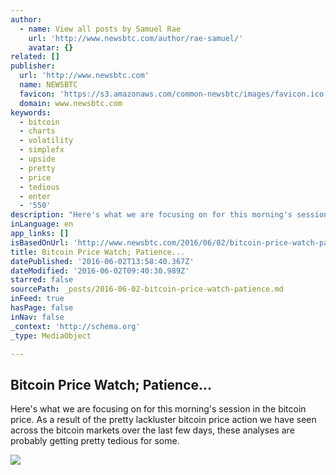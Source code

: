 ```yaml
---
author:
  - name: View all posts by Samuel Rae
    url: 'http://www.newsbtc.com/author/rae-samuel/'
    avatar: {}
related: []
publisher:
  url: 'http://www.newsbtc.com'
  name: NEWSBTC
  favicon: 'https://s3.amazonaws.com/common-newsbtc/images/favicon.ico'
  domain: www.newsbtc.com
keywords:
  - bitcoin
  - charts
  - volatility
  - simplefx
  - upside
  - pretty
  - price
  - tedious
  - enter
  - '550'
description: "Here's what we are focusing on for this morning's session in the bitcoin price. As a result of the pretty lackluster bitcoin price action we have seen across the bitcoin markets over the last few days, these analyses are probably getting pretty tedious for some."
inLanguage: en
app_links: []
isBasedOnUrl: 'http://www.newsbtc.com/2016/06/02/bitcoin-price-watch-patience/'
title: Bitcoin Price Watch; Patience...
datePublished: '2016-06-02T13:58:40.367Z'
dateModified: '2016-06-02T09:40:30.989Z'
starred: false
sourcePath: _posts/2016-06-02-bitcoin-price-watch-patience.md
inFeed: true
hasPage: false
inNav: false
_context: 'http://schema.org'
_type: MediaObject

---
```

<article style=""><h1>Bitcoin Price Watch; Patience...</h1><p>Here's what we are focusing on for this morning's session in the bitcoin price. As a result of the pretty lackluster bitcoin price action we have seen across the bitcoin markets over the last few days, these analyses are probably getting pretty tedious for some.</p><img src="http://s3.amazonaws.com/main-newsbtc-images/2016/06/02103231/Screen-Shot-2016-06-02-at-11.24.46.png" /></article>